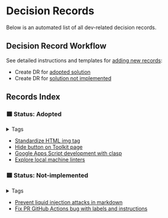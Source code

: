 # Decision Records

Below is an automated list of all dev-related decision records.

## Decision Record Workflow

See detailed instructions and templates for [adding new records](add-new-record.md):

- Create DR for [adopted solution](add-new-record.md#adopted)
- Create DR for [solution not implemented](add-new-record.md#not-implemented)

## Records Index

### :green_square: Status: Adopted

<!-- TAGS='role: dev', 'adopted' BEGIN -->
<details markdown><summary class="md-tag-summary">Tags</summary>
<p><a href="../../tags/#role-dev" class="md-tag">role: dev</a> <a href="../../tags/#adopted" class="md-tag">adopted</a></p></details>

- [Standardize HTML img tag](../decision-records/adopted/standardize-html-img-tag.md)
- [Hide button on Toolkit page](../decision-records/adopted/hide-button-on-toolkit-page.md)
- [Google Apps Script development with clasp](../decision-records/adopted/google-apps-script-development-with-clasp.md)
- [Explore local machine linters](../decision-records/adopted/explore-local-machine-linters.md)
<!-- TAGS END -->

### :red_square: Status: Not-implemented

<!-- TAGS='not implemented', 'role: dev' BEGIN -->
<details markdown><summary class="md-tag-summary">Tags</summary>
<p><a href="../../tags/#not-implemented" class="md-tag">not implemented</a> <a href="../../tags/#role-dev" class="md-tag">role: dev</a></p></details>

- [Prevent liquid injection attacks in markdown](../decision-records/not-implemented/prevent-liquid-injection-attacks-in-markdown.md)
- [Fix PR GitHub Actions bug with labels and instructions](../decision-records/not-implemented/fix-pr-github-actions-bug-with-labels-and-instructions.md)
<!-- TAGS END -->
